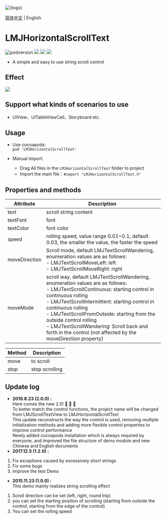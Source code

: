 ![(logo)](https://avatars2.githubusercontent.com/u/15794032?s=460&v=4)

[简体中文](./README.md) | English

# LMJHorizontalScrollText

![podversion](https://img.shields.io/cocoapods/v/LMJHorizontalScrollText.svg?style=flat)
![](https://img.shields.io/cocoapods/p/LMJHorizontalScrollText.svg?style=flat)
![](https://img.shields.io/badge/language-oc-orange.svg)
![](https://img.shields.io/cocoapods/l/LMJHorizontalScrollText.svg?style=flat)

- A simple and easy to use string scroll control


## Effect          
![](https://github.com/JerryLMJ/LMJHorizontalScrollText/raw/master/demo.gif)



## Support what kinds of scenarios to use
- UIView、UITableViewCell、Storyboard etc.


## Usage
 * Use cocoapods:          
`pod 'LMJHorizontalScrollText'`

* Manual import:         
    * Drag All files in the `LMJHorizontalScrollText` folder to project
    * Import the main file：`#import "LMJHorizontalScrollText.h"`


## Properties and methods
| Attribute | Description |
| --- | ---
| text | scroll string content
| textFont | font
| textColor | font color
| speed | rolling speed, value range 0.01~0.1, default 0.03, the smaller the value, the faster the speed
| moveDirection | Scroll mode, default LMJTextScrollWandering, enumeration values are as follows: <br>- LMJTextScrollMoveLeft: left<br>- LMJTextScrollMoveRight: right
| moveMode | scroll way, default LMJTextScrollWandering, enumeration values are as follows: <br>- LMJTextScrollContinuous: starting control in continuous rolling <br>- LMJTextScrollIntermittent: starting control in continuous rolling <br>- LMJTextScrollFromOutside: starting from the outside control rolling <br>- LMJTextScrollWandering: Scroll back and forth in the control (not affected by the moveDirection property)

| Method | Description |
| --- | ---
| move | to scroll
| stop | stop scrolling


## Update log
- **2019.8.23 (2.0.0) :**           
Here comes the new 2.0! 🎉 🎉 🎉                    
To better match the control functions, the project name will be changed from LMJScrollTextView to LMJHorizontalScrollText                     
This update reconstructs the way the control is used, removing multiple initialization methods and adding more flexible control properties to improve control performance                     
Newly added cocoapods installation which is always required by everyone, and improved the file structure of demo module and new Chinese and English documents           
- **2017.12.5 (1.2.0) :**                
1. Fix exceptions caused by excessively short strings            
2. Fix some bugs                 
3. Improve the test Demo             
- **2015.11.23 (1.0.0) :**             
This demo mainly realizes string scrolling effect              
1. Scroll direction can be set (left, right, round trip)              
2. you can set the starting position of scrolling (starting from outside the control, starting from the edge of the control)             
3. You can set the rolling speed                               


      

                    
               
